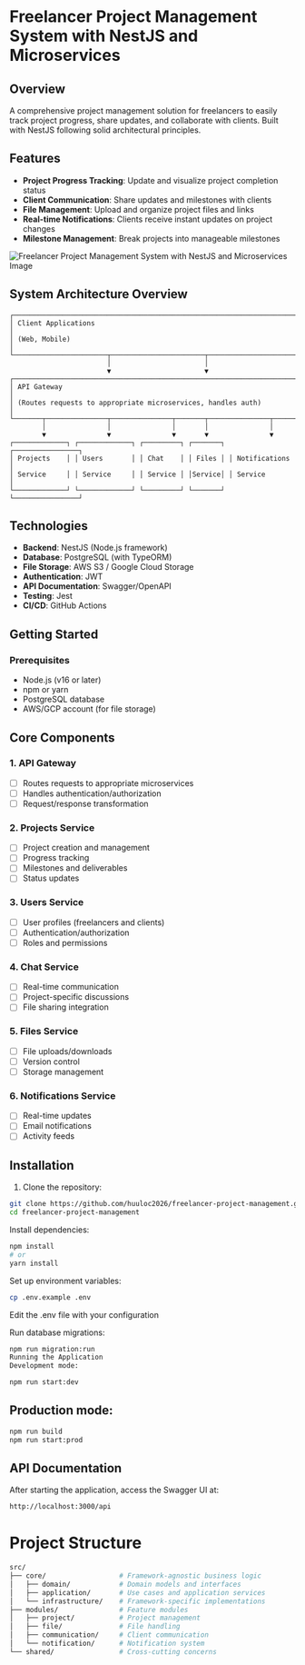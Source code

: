 # Freelancer Project Management System with NestJS and Microservices

## Overview
A comprehensive project management solution for freelancers to easily track project progress, share updates, and collaborate with clients. Built with NestJS following solid architectural principles.

## Features
- **Project Progress Tracking**: Update and visualize project completion status
- **Client Communication**: Share updates and milestones with clients
- **File Management**: Upload and organize project files and links
- **Real-time Notifications**: Clients receive instant updates on project changes
- **Milestone Management**: Break projects into manageable milestones

![Freelancer Project Management System with NestJS and Microservices Image](https://img.freepik.com/free-vector/hand-drawn-flat-design-npl-illustration_23-2149262969.jpg?semt=ais_hybrid&w=740)

## System Architecture Overview
```
┌─────────────────────────────────────────────────────────────────────┐
│ Client Applications                                                 │
│ (Web, Mobile)                                                       │
└───────────────────────┬───────────────────────┬─────────────────────┘
                        │                       │
                        ▼                       ▼
┌─────────────────────────────────────────────────────────────────────┐
│ API Gateway                                                         │
│ (Routes requests to appropriate microservices, handles auth)        │
└───────┬───────────────┬───────────────┬───────┬───────────────┬─────┘
        │               │               │       │               │
        ▼               ▼               ▼       ▼               ▼
┌─────────────┐ ┌─────────────┐ ┌─────────┐ ┌───────┐ ┌────────────────┐
│ Projects    │ │ Users       │ │ Chat    │ │ Files │ │ Notifications  │
│ Service     │ │ Service     │ │ Service │ │Service│ │ Service        │
└─────────────┘ └─────────────┘ └─────────┘ └───────┘ └────────────────┘
```
## Technologies
- **Backend**: NestJS (Node.js framework)
- **Database**: PostgreSQL (with TypeORM)
- **File Storage**: AWS S3 / Google Cloud Storage
- **Authentication**: JWT
- **API Documentation**: Swagger/OpenAPI
- **Testing**: Jest
- **CI/CD**: GitHub Actions

## Getting Started

### Prerequisites
- Node.js (v16 or later)
- npm or yarn
- PostgreSQL database
- AWS/GCP account (for file storage)

## Core Components

### 1. API Gateway
- [ ] Routes requests to appropriate microservices
- [ ] Handles authentication/authorization
- [ ] Request/response transformation

### 2. Projects Service
- [ ] Project creation and management
- [ ] Progress tracking
- [ ] Milestones and deliverables
- [ ] Status updates

### 3. Users Service
- [ ] User profiles (freelancers and clients)
- [ ] Authentication/authorization
- [ ] Roles and permissions

### 4. Chat Service
- [ ] Real-time communication
- [ ] Project-specific discussions
- [ ] File sharing integration

### 5. Files Service
- [ ] File uploads/downloads
- [ ] Version control
- [ ] Storage management

### 6. Notifications Service
- [ ] Real-time updates
- [ ] Email notifications
- [ ] Activity feeds

## Installation
1. Clone the repository:
```bash
git clone https://github.com/huuloc2026/freelancer-project-management.git
cd freelancer-project-management
```
Install dependencies:

```bash
npm install
# or
yarn install
```
Set up environment variables:

```bash
cp .env.example .env
```
Edit the .env file with your configuration

Run database migrations:

```bash
npm run migration:run
Running the Application
Development mode:
```
```bash
npm run start:dev
```
## Production mode:

```bash
npm run build
npm run start:prod
```

## API Documentation
After starting the application, access the Swagger UI at:
```bash
http://localhost:3000/api
```
# Project Structure

```bash
src/
├── core/                  # Framework-agnostic business logic
│   ├── domain/            # Domain models and interfaces
│   ├── application/       # Use cases and application services
│   └── infrastructure/    # Framework-specific implementations
├── modules/               # Feature modules
│   ├── project/           # Project management
│   ├── file/              # File handling
│   ├── communication/     # Client communication
│   └── notification/      # Notification system
└── shared/                # Cross-cutting concerns
```